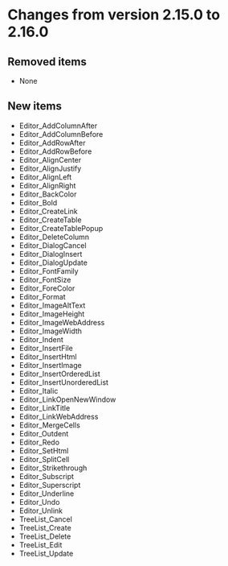 # Changes from version 2.15.0 to 2.16.0

## Removed items
  * None

## New items
  * Editor_AddColumnAfter
  * Editor_AddColumnBefore
  * Editor_AddRowAfter
  * Editor_AddRowBefore
  * Editor_AlignCenter
  * Editor_AlignJustify
  * Editor_AlignLeft
  * Editor_AlignRight
  * Editor_BackColor
  * Editor_Bold
  * Editor_CreateLink
  * Editor_CreateTable
  * Editor_CreateTablePopup
  * Editor_DeleteColumn
  * Editor_DialogCancel
  * Editor_DialogInsert
  * Editor_DialogUpdate
  * Editor_FontFamily
  * Editor_FontSize
  * Editor_ForeColor
  * Editor_Format
  * Editor_ImageAltText
  * Editor_ImageHeight
  * Editor_ImageWebAddress
  * Editor_ImageWidth
  * Editor_Indent
  * Editor_InsertFile
  * Editor_InsertHtml
  * Editor_InsertImage
  * Editor_InsertOrderedList
  * Editor_InsertUnorderedList
  * Editor_Italic
  * Editor_LinkOpenNewWindow
  * Editor_LinkTitle
  * Editor_LinkWebAddress
  * Editor_MergeCells
  * Editor_Outdent
  * Editor_Redo
  * Editor_SetHtml
  * Editor_SplitCell
  * Editor_Strikethrough
  * Editor_Subscript
  * Editor_Superscript
  * Editor_Underline
  * Editor_Undo
  * Editor_Unlink
  * TreeList_Cancel
  * TreeList_Create
  * TreeList_Delete
  * TreeList_Edit
  * TreeList_Update